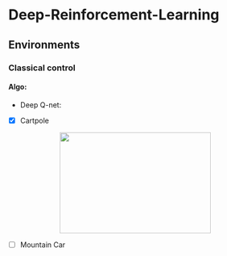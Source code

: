 # Deep-Reinforcement-Learning
## Environments
### Classical control
#### Algo:
- Deep Q-net: 
- [X] Cartpole
<p align="center">

<img src="https://github.com/yaswanth1701/Deep-Reinforcement-Learning/assets/92177410/8995c48d-06ab-43e9-83cd-1854f028335a" width="300" height="200">
</p>


- [ ] Mountain Car

